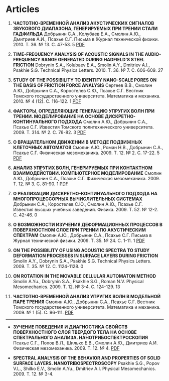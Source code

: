 # Articles


1. **ЧАСТОТНО-ВРЕМЕННОЙ АНАЛИЗ АКУСТИЧЕСКИХ СИГНАЛОВ ЗВУКОВОГО ДИАПАЗОНА, ГЕНЕРИРУЕМЫХ ПРИ ТРЕНИИ СТАЛИ ГАДФИЛЬДА**
Добрынин С.А., Колубаев Е.А., Смолин А.Ю., Дмитриев А.И., Псахье С.Г.
Письма в Журнал технической физики. 2010. Т. 36. № 13. С. 47-53.	5
[PDF](https://github.com/Laesod/publications/blob/master/articles/JTF2010T36N13.pdf)

2. **TIME-FREQUENCY ANALYSIS OF ACOUSTIC SIGNALS IN THE AUDIO-FREQUENCY RANGE GENERATED DURING HADFIELD'S STEEL FRICTION**
Dobrynin S.A., Kolubaev E.A., Smolin A.Y., Dmitriev A.I., Psakhie S.G.
Technical Physics Letters. 2010. Т. 36. № 7. С. 606-609.	27

3. **STUDY OF THE POSSIBILITY TO IDENTIFY NANO-SCALE PORES ON THE BASIS OF FRICTION FORCE ANALYSIS**
Сергеев В.В., Смолин А.Ю., Добрынин С.А., Коростелев С.Ю., Псахье С.Г.
Вестник Томского государственного университета. Математика и механика. 2010. № 4 (12). С. 116-122.	1
[PDF](https://github.com/Laesod/publications/blob/master/articles/VestnikTGU2010N4.pdf)

4. **ФАКТОРЫ, ОПРЕДЕЛЯЮЩИЕ ГЕНЕРАЦИЮ УПРУГИХ ВОЛН ПРИ ТРЕНИИ. МОДЕЛИРОВАНИЕ НА ОСНОВЕ ДИСКРЕТНО-КОНТИНУАЛЬНОГО ПОДХОДА**
Смолин А.Ю., Добрынин С.А., Псахье С.Г.
Известия Томского политехнического университета. 2009. Т. 314. № 2. С. 76-82.	3
[PDF](https://github.com/Laesod/publications/blob/master/articles/IsvestiyaTPUT314N2.pdf)

5. **О ВРАЩАТЕЛЬНОМ ДВИЖЕНИИ В МЕТОДЕ ПОДВИЖНЫХ КЛЕТОЧНЫХ АВТОМАТОВ**
Смолин А.Ю., Роман Н.В., Добрынин С.А., Псахье С.Г.
Физическая мезомеханика. 2009. Т. 12. № 2. С. 17-22.	5
[PDF](https://github.com/Laesod/publications/blob/master/articles/PhysicalMezomechanicsT12N2.pdf)

6. **АНАЛИЗ УПРУГИХ ВОЛН, ГЕНЕРИРУЕМЫХ ПРИ КОНТАКТНОМ ВЗАИМОДЕЙСТВИИ. КОМПЬЮТЕРНОЕ МОДЕЛИРОВАНИЕ**
Смолин А.Ю., Добрынин С.А., Псахье С.Г.
Физическая мезомеханика. 2009. Т. 12. № 3. С. 81-90.	1
[PDF](https://github.com/Laesod/publications/blob/master/articles/PhysicalMezomechanicsT12N3.pdf)

7. **О РЕАЛИЗАЦИИ ДИСКРЕТНО-КОНТИНУАЛЬНОГО ПОДХОДА НА МНОГОПРОЦЕССОРНЫХ ВЫЧИСЛИТЕЛЬНЫХ СИСТЕМАХ**
Добрынин С.А., Коростелев С.Ю., Смолин А.Ю., Псахье С.Г.
Известия высших учебных заведений. Физика. 2009. Т. 52. № 12-2. С. 42-46.	0

8. **О ВОЗМОЖНОСТИ ИЗУЧЕНИЯ ДЕФОРМАЦИОННЫХ ПРОЦЕССОВ В ПОВЕРХНОСТНОМ СЛОЕ ПРИ ТРЕНИИ ПО АКУСТИЧЕСКИМ СПЕКТРАМ**
Смолин А.Ю., Добрынин С.А., Псахье С.Г.
Письма в Журнал технической физики. 2009. Т. 35. № 24. С. 1-11.	1
[PDF](https://github.com/Laesod/publications/blob/master/articles/JTF2010T35N24.pdf)

9. **ON THE POSSIBILITY OF USING ACOUSTIC SPECTRA TO STUDY DEFORMATION PROCESSES IN SURFACE LAYERS DURING FRICTION**
Smolin A.Y., Dobrynin S.A., Psakhie S.G.
Technical Physics Letters. 2009. Т. 35. № 12. С. 1124-1128.	0

10. **ON ROTATION IN THE MOVABLE CELLULAR AUTOMATON METHOD**
Smolin A.Yu., Dobrynin S.A., Psakhie S.G., Roman N.V.
Physical Mesomechanics. 2009. Т. 12. № 3-4. С. 124-129.	13

11. **ЧАСТОТНО-ВРЕМЕННОЙ АНАЛИЗ УПРУГИХ ВОЛН В МОДЕЛЬНОЙ ПАРЕ ТРЕНИЯ**
Смолин А.Ю., Добрынин С.А., Псахье С.Г.
Вестник Томского государственного университета. Математика и механика. 2009. № 1 (5). С. 96-111.
[PDF](https://github.com/Laesod/publications/blob/master/articles/VestnikTGU2009N1(5).pdf)

---

- **ЗУЧЕНИЕ ПОВЕДЕНИЯ И ДИАГНОСТИКА СВОЙСТВ ПОВЕРХНОСТНОГО СЛОЯ ТВЕРДОГО ТЕЛА НА ОСНОВЕ СПЕКТРАЛЬНОГО АНАЛИЗА. НАНОТРИБОСПЕКТРОСКОПИЯ**
Псахье С.Г., Попов В.Л., Шилько Е.В., Смолин А.Ю., Дмитриев А.И.
Физическая мезомеханика. 2009. Т. 12. № 4.
[PDF](https://github.com/Laesod/publications/blob/master/articles/PhysicalMezomechanicsT12N4.pdf)

- **SPECTRAL ANALYSIS OF THE BEHAVIOR AND PROPERTIES OF SOLID SURFACE LAYERS. NANOTRIBOSPECTROSCOPY**
Psakhie S.G., Popov V.L., Shilko E.V., Smolin A.Yu., Dmitriev A.I.
Physical Mesomechanics. 2009. Т. 12. № 3-4.
